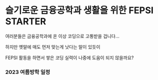 # 슬기로운 금융공학과 생활을 위한 FEPSI STARTER

여러분들은 금융공학과에 온 이상 코딩으로 고통받을 겁니다...

하지만 옛말에 매도 먼저 맞는게 낫다는 말이 있듯이

FEPSI 활동을 하면서 쌓은 코딩 실력이 나중에 도움이 되지 않을까요?


### 2023 여름방학 일정
